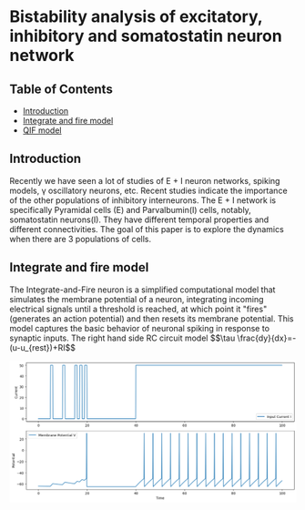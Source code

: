 <!DOCTYPE html>
<html lang="en">
<head>
    <meta charset="UTF-8">
    <meta name="viewport" content="width=device-width, initial-scale=1.0">
    <title>Project Summary</title>
    <script src="https://polyfill.io/v3/polyfill.min.js?features=es6"></script>
    <script id="MathJax-script" async src="https://cdn.jsdelivr.net/npm/mathjax@3/es5/tex-mml-chtml.js"></script>
</head>
<h1>Bistability analysis of excitatory, inhibitory and somatostatin neuron network</h1>

<!-- Table of Contents -->
<h2>Table of Contents</h2>
<ul>
  <li><a href="#Introduction">Introduction</a></li>
  <li><a href="#Integrate-and-fire-model">Integrate and fire model</a></li>
  <li><a href="#QIF-model">QIF model</a></li>

</ul>


<!-- Sections -->
<!-- Introduction Section -->
<h2 id="#Introduction">Introduction</h2>
<p>Recently we have seen a lot of studies of E + I neuron networks, spiking models,
   γ oscillatory neurons, etc. Recent studies indicate the importance of the other populations 
   of inhibitory interneurons. The E + I network is specifically Pyramidal cells (E) and Parvalbumin(I) cells,
    notably, somatostatin neurons(I). They have different temporal properties and different connectivities. 
    The goal of this paper is to explore the dynamics when there are 3 populations of cells.
</p>

<!-- IF Section -->
<h2 id="#Integrate-and-fire-model">Integrate and fire model</h2>
<p>The Integrate-and-Fire neuron is a simplified computational model that simulates the membrane potential 
  of a neuron, integrating incoming electrical signals until a threshold is reached, at which point it "fires" 
  (generates an action potential) and then resets its membrane potential. This model captures the basic behavior
   of neuronal spiking in response to synaptic inputs.
   The right hand side RC circuit model 
  $$\tau \frac{dy}{dx}=-(u-u_{rest})+RI$$
<p>
  <p><img src="images/IF.png" alt="Integrate-and-fire-model w.r.t current inputs"></p>

</body>
</html>




   
    

